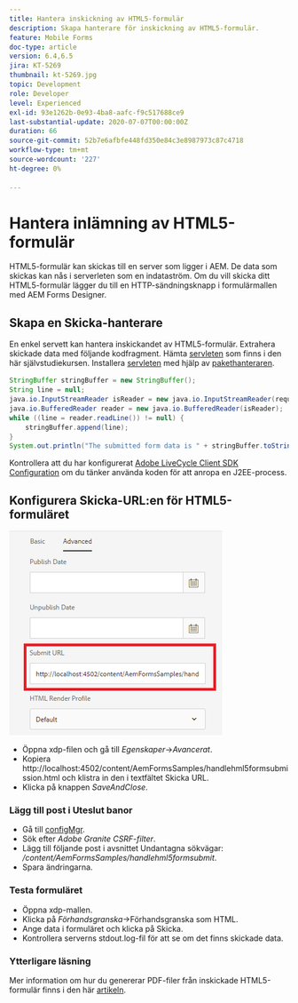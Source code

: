 ```yaml
---
title: Hantera inskickning av HTML5-formulär
description: Skapa hanterare för inskickning av HTML5-formulär.
feature: Mobile Forms
doc-type: article
version: 6.4,6.5
jira: KT-5269
thumbnail: kt-5269.jpg
topic: Development
role: Developer
level: Experienced
exl-id: 93e1262b-0e93-4ba8-aafc-f9c517688ce9
last-substantial-update: 2020-07-07T00:00:00Z
duration: 66
source-git-commit: 52b7e6afbfe448fd350e84c3e8987973c87c4718
workflow-type: tm+mt
source-wordcount: '227'
ht-degree: 0%

---
```



# Hantera inlämning av HTML5-formulär

HTML5-formulär kan skickas till en server som ligger i AEM. De data som skickas kan nås i serverleten som en indataström. Om du vill skicka ditt HTML5-formulär lägger du till en HTTP-sändningsknapp i formulärmallen med AEM Forms Designer.

## Skapa en Skicka-hanterare

En enkel servett kan hantera inskickandet av HTML5-formulär. Extrahera skickade data med följande kodfragment. Hämta [servleten](assets/html5-submit-handler.zip) som finns i den här självstudiekursen. Installera [servleten](assets/html5-submit-handler.zip) med hjälp av [pakethanteraren](http://localhost:4502/crx/packmgr/index.jsp).

```java
StringBuffer stringBuffer = new StringBuffer();
String line = null;
java.io.InputStreamReader isReader = new java.io.InputStreamReader(request.getInputStream(), "UTF-8");
java.io.BufferedReader reader = new java.io.BufferedReader(isReader);
while ((line = reader.readLine()) != null) {
    stringBuffer.append(line);
}
System.out.println("The submitted form data is " + stringBuffer.toString());
```

Kontrollera att du har konfigurerat [Adobe LiveCycle Client SDK Configuration](https://helpx.adobe.com/aem-forms/6/submit-form-data-livecycle-process.html) om du tänker använda koden för att anropa en J2EE-process.

## Konfigurera Skicka-URL:en för HTML5-formuläret

![Skicka URL](assets/submit-url.PNG)

- Öppna xdp-filen och gå till _Egenskaper_->_Avancerat_.
- Kopiera http://localhost:4502/content/AemFormsSamples/handlehml5formsubmission.html och klistra in den i textfältet Skicka URL.
- Klicka på knappen _SaveAndClose_.

### Lägg till post i Uteslut banor

- Gå till [configMgr](http://localhost:4502/system/console/configMgr).
- Sök efter _Adobe Granite CSRF-filter_.
- Lägg till följande post i avsnittet Undantagna sökvägar: _/content/AemFormsSamples/handlehml5formsubmit_.
- Spara ändringarna.

### Testa formuläret

- Öppna xdp-mallen.
- Klicka på _Förhandsgranska_->Förhandsgranska som HTML.
- Ange data i formuläret och klicka på Skicka.
- Kontrollera serverns stdout.log-fil för att se om det finns skickade data.

### Ytterligare läsning

Mer information om hur du genererar PDF-filer från inskickade HTML5-formulär finns i den här [artikeln](https://experienceleague.adobe.com/docs/experience-manager-learn/forms/document-services/generate-pdf-from-mobile-form-submission-article.html).

